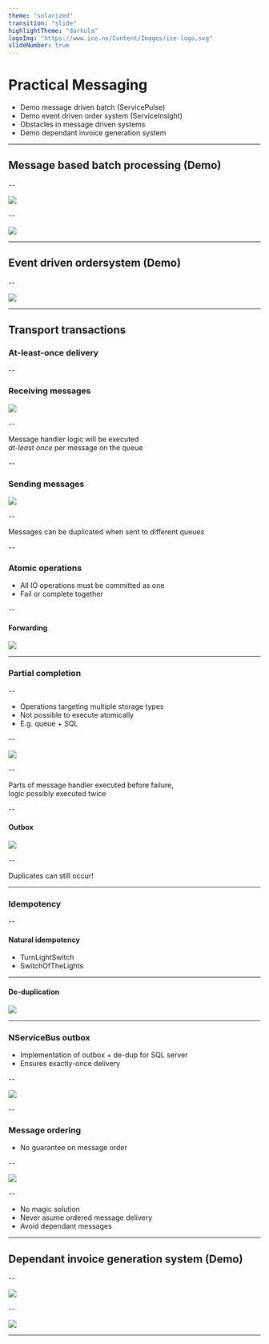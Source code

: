 ```yaml
---
theme: "solarized"
transition: "slide"
highlightTheme: "darkula"
logoImg: "https://www.ice.no/Content/Images/ice-logo.svg"
slideNumber: true
---
```


# Practical Messaging
* Demo message driven batch (ServicePulse)
* Demo event driven order system (ServiceInsight)
* Obstacles in message driven systems
* Demo dependant invoice generation system

---

## Message based batch processing (Demo)

--

![](importer1.jpg)

--

![](importer2.jpg)

---

## Event driven ordersystem (Demo)

--

![](order1.jpg)

---

## Transport transactions 
### At-least-once delivery

--

### Receiving messages

![](msg1.jpg)

--

Message handler logic will be executed\
 *at-least once* per message on the queue

--

### Sending messages

![](msg2.jpg)

--

Messages can be duplicated when sent to different queues

--

### Atomic operations
* All IO operations must be committed as one
* Fail or complete together

--

#### Forwarding

![](msg3.jpg)

---

### Partial completion

--

 * Operations targeting multiple storage types
 * Not possible to execute atomically
 * E.g. queue + SQL

--

![](msg4.jpg)

--

Parts of message handler executed before failure,\
logic possibly executed twice

--

#### Outbox

![](msg5.jpg)

--

Duplicates can still occur!

---

### Idempotency

--

#### Natural idempotency

* TurnLightSwitch
* SwitchOfTheLights

---

#### De-duplication

![](msg6.jpg)

---

### NServiceBus outbox
* Implementation of outbox + de-dup for SQL server
* Ensures exactly-once delivery

--

![](nsb-outbox.svg)

--

### Message ordering
* No guarantee on message order

--


![](ordering1.jpg)

--

* No magic solution
* Never asume ordered message delivery
* Avoid dependant messages

---

## Dependant invoice generation system (Demo)

--

![](invoice1.jpg)

--

![](invoice2.jpg)

---



